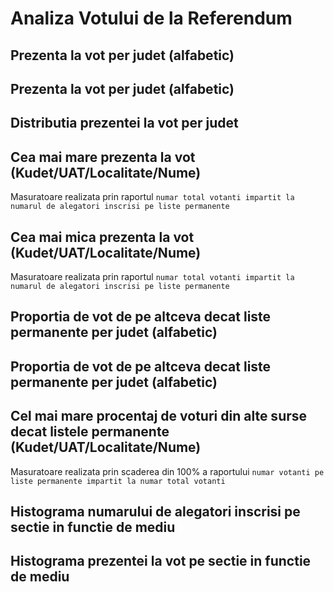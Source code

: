# Analiza Votului de la Referendum

## Prezenta la vot per judet (alfabetic)
## Prezenta la vot per judet (alfabetic)
## Distributia prezentei la vot per judet
## Cea mai mare prezenta la vot (Kudet/UAT/Localitate/Nume)
Masuratoare realizata prin raportul `numar total votanti impartit la numarul de alegatori inscrisi pe liste permanente`
## Cea mai mica prezenta la vot (Kudet/UAT/Localitate/Nume)
Masuratoare realizata prin raportul `numar total votanti impartit la numarul de alegatori inscrisi pe liste permanente`
## Proportia de vot de pe altceva decat liste permanente per judet (alfabetic)
## Proportia de vot de pe altceva decat liste permanente per judet (alfabetic)
## Cel mai mare procentaj de voturi din alte surse decat listele permanente (Kudet/UAT/Localitate/Nume)
Masuratoare realizata prin scaderea din 100% a raportului `numar votanti pe liste permanente impartit la numar total votanti`
## Histograma numarului de alegatori inscrisi pe sectie in functie de mediu
## Histograma prezentei la vot pe sectie in functie de mediu
